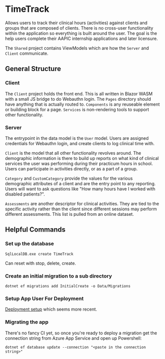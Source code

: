 # TimeTrack

Allows users to track their clinical hours (activities) against clients and groups that are composed of clients. There is no cross-user functionality within
the application so everything is built around the user. The goal is the help users complete their AAPIC internship applications and later licensure.

The `Shared` project contains ViewModels which are how the `Server` and `Client` communicate.

## General Structure

### Client

The `Client` project holds the front end. This is all written in Blazor WASM with a small JS bridge to do Webauthn login. The `Pages` directory should have anything
that is actually routed to. `Components` is any reuseable element or building block for a page. `Services` is non-rendering tools to support other functionality.

### Server

The entrypoint in the data model is the `User` model. Users are assigned credentials for Webauthn login, and create clients to log clinical time with.

`Client` is the model that all other functionality revolves around. The demographic information is there to build up reports on what kind of clinical services
the user was performing during their practicum hours in school. Users can participate in activities directly, or as a part of a group.

`Category` and `CustomCategory` provide the values for the various demographic attributes of a client and are the entry point to any reporting. Users will want to
ask questions like "How many hours have I worked with disabled patients?".

`Assessments` are another descriptor for clinical activities. They are tied to the specific activity rather than the client since different sessions may perform
different assessments. This list is pulled from an online dataset.

## Helpful Commands

### Set up the database

`SqlLocalDB.exe create TimeTrack`

Can reset with stop, delete, create.

### Create an initial migration to a sub directory
`dotnet ef migrations add InitialCreate -o Data/Migrations`

### Setup App User For Deployment

[Deployment setup](https://learn.microsoft.com/en-us/azure/app-service/tutorial-dotnetcore-sqldb-app?tabs=azure-portal%2Cvisualstudio-deploy%2Cdeploy-instructions-azure-portal%2Cazure-portal-logs%2Cazure-portal-resources) which
seems more recent.

### Migrating the app

There's no fancy CI yet, so once you're ready to deploy a migration get the connection string from Azure App Service and open up Powershell:

```
dotnet ef database update --connection "<paste in the connection string>"
```